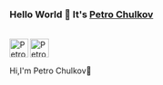 ### Hello World 👋 It's [Petro Chulkov](https://github.com/PetroChulkov)

<br/>
<a href="https://www.linkedin.com/in/petro-chulkov/">
<img align="left" alt="Petro Chulkov" width="33px" src="https://github.com/PetroChulkov/PetroChulkov/assets/114095841/996eee21-1046-4d5d-a5a8-9e814d982441" />
</a>
<a href="https://www.facebook.com/chulkov.petr.9/">
<img align="left" alt="Petro Chulkov" width="33px" src="https://github.com/PetroChulkov/PetroChulkov/assets/114095841/2211912c-a412-42a6-8b88-b0baa29b13e4" />
</a>
<br />

<br />

Hi,I'm Petro Chulkov🙌





